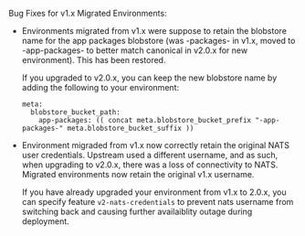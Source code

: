 Bug Fixes for v1.x Migrated Environments:

* Environments migrated from v1.x were suppose to retain the blobstore name
  for the app packages blobstore (was <prefix>-packages-<unique-id> in v1.x,
  moved to <prefix>-app-packages-<unique-id> to better match canonical in
  v2.0.x for new environment).  This has been restored.

  If you upgraded to v2.0.x, you can keep the new blobstore name by adding the
  following to your environment:

  ```
  meta:
    blobstore_bucket_path:
      app-packages: (( concat meta.blobstore_bucket_prefix "-app-packages-" meta.blobstore_bucket_suffix ))
  ```

* Environment migraded from v1.x now correctly retain the original NATS user
  credentials.  Upstream used a different username, and as such, when
  upgrading to v2.0.x, there was a loss of connectivity to NATS.  Migrated
  environments now retain the original v1.x username.

  If you have already upgraded your environment from v1.x to 2.0.x, you can
  specify feature `v2-nats-credentials` to prevent nats username from
  switching back and causing further availaiblity outage during deployment.

